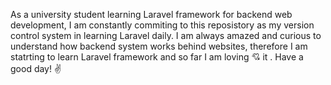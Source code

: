 As a university student learning Laravel framework for backend web development, I am constantly commiting to this reposistory as my version control system in learning Laravel daily. I am always amazed and curious to understand how backend system works behind websites, therefore I am statrting to learn Laravel framework and so far I am loving 💘 it . Have a good day! ✌
